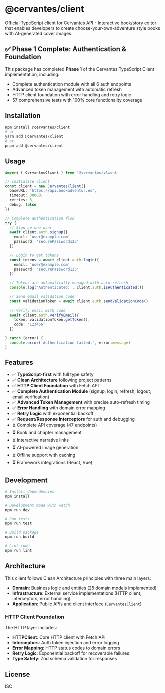 # @cervantes/client

Official TypeScript client for Cervantes API - Interactive book/story editor that enables developers to create choose-your-own-adventure style books with AI-generated cover images.

## ✅ Phase 1 Complete: Authentication & Foundation

This package has completed **Phase 1** of the Cervantes TypeScript Client implementation, including:
- Complete authentication module with all 6 auth endpoints
- Advanced token management with automatic refresh
- HTTP client foundation with error handling and retry logic
- 57 comprehensive tests with 100% core functionality coverage

## Installation

```bash
npm install @cervantes/client
# or
yarn add @cervantes/client
# or
pnpm add @cervantes/client
```

## Usage

```typescript
import { CervantesClient } from '@cervantes/client'

// Initialize client
const client = new CervantesClient({
  baseURL: 'https://api.bookadventur.es',
  timeout: 30000,
  retries: 3,
  debug: false
})

// Complete authentication flow
try {
  // Sign up new user
  await client.auth.signup({
    email: 'user@example.com',
    password: 'securePassword123'
  })

  // Login to get tokens
  const tokens = await client.auth.login({
    email: 'user@example.com',
    password: 'securePassword123'
  })

  // Tokens are automatically managed with auto-refresh
  console.log('Authenticated:', client.auth.isAuthenticated())

  // Send email validation code
  const validationToken = await client.auth.sendValidationCode()
  
  // Verify email with code
  await client.auth.verifyEmail({
    token: validationToken.getToken(),
    code: '123456'
  })

} catch (error) {
  console.error('Authentication failed:', error.message)
}
```

## Features

- ✅ **TypeScript-first** with full type safety
- ✅ **Clean Architecture** following project patterns  
- ✅ **HTTP Client Foundation** with Fetch API
- ✅ **Complete Authentication Module** (signup, login, refresh, logout, email verification)
- ✅ **Advanced Token Management** with precise auto-refresh timing
- ✅ **Error Handling** with domain error mapping
- ✅ **Retry Logic** with exponential backoff
- ✅ **Request/Response Interceptors** for auth and debugging
- ⏳ Complete API coverage (47 endpoints)
- ⏳ Book and chapter management
- ⏳ Interactive narrative links
- ⏳ AI-powered image generation
- ⏳ Offline support with caching
- ⏳ Framework integrations (React, Vue)

## Development

```bash
# Install dependencies
npm install

# Development mode with watch
npm run dev

# Run tests
npm run test

# Build package
npm run build

# Lint code
npm run lint
```

## Architecture

This client follows Clean Architecture principles with three main layers:

- **Domain**: Business logic and entities (25 domain models implemented)
- **Infrastructure**: External service implementations (HTTP client, interceptors, error handling)
- **Application**: Public APIs and client interface (`CervantesClient`)

### HTTP Client Foundation

The HTTP layer includes:
- **HTTPClient**: Core HTTP client with Fetch API
- **Interceptors**: Auth token injection and error logging
- **Error Mapping**: HTTP status codes to domain errors
- **Retry Logic**: Exponential backoff for recoverable failures
- **Type Safety**: Zod schema validation for responses

## License

ISC